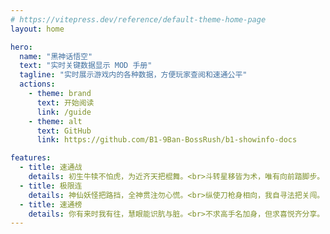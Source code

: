 ```yaml
---
# https://vitepress.dev/reference/default-theme-home-page
layout: home

hero:
  name: "黑神话悟空"
  text: "实时关键数据显示 MOD 手册"
  tagline: "实时展示游戏内的各种数据，方便玩家查阅和速通公平"
  actions:
    - theme: brand
      text: 开始阅读
      link: /guide
    - theme: alt
      text: GitHub
      link: https://github.com/B1-9Ban-BossRush/b1-showinfo-docs

features:
  - title: 速通战
    details: 初生牛犊不怕虎，为近齐天把棍舞。<br>斗转星移皆为术，唯有向前踏脚步。
  - title: 极限连
    details: 神仙妖怪把路挡，全神贯注勿心慌。<br>纵使刀枪身相向，我自寻法把关闯。
  - title: 速通榜
    details: 你有来时我有往，慧眼能识肮与脏。<br>不求高手名加身，但求喜悦齐分享。
---
```

